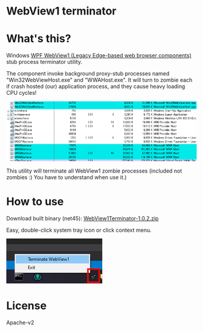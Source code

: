 # WebView1 terminator

# What's this?

Windows [WPF WebView1 (Legacy Edge-based web browser components)](https://github.com/windows-toolkit/WindowsCommunityToolkit) stub process terminator utility.

The component invoke background proxy-stub processes named "Win32WebViewHost.exe" and "WWAHost.exe". It will turn to zombie each if crash hosted (our) application process, and they cause heavy loading CPU cycles!

![zombie processes](Images/zombie-processes.png)

This utility will terminate all WebView1 zombie processes (included not zombies :) You have to understand when use it.)

# How to use

Download built binary (net45): [WebView1Terminator-1.0.2.zip](https://github.com/kekyo/WebView1Terminator/releases/download/1.0.2/WebView1Terminator-1.0.2.zip)

Easy, double-click system tray icon or click context menu.

![system tray icon](Images/screen-shot.png)

# License

Apache-v2
